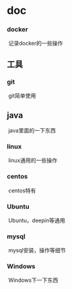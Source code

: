 # doc

### docker

​    记录docker的一些操作

## 工具
### git
​   git简单使用

## java
​   java里面的一下东西

### linux

​    linux通用的一些操作

### centos

​    centos特有

### Ubuntu

​    Ubuntu，deepin等通用

### mysql

​    mysql安装，操作等细节

### Windows

​    Windows下一下东西
